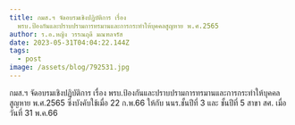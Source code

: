 ```yaml
---
title: กมส.ฯ จัดอบรมเชิงปฏิบัติการ เรื่อง
  พรบ.ป้องกันและปราบปรามการทรมานและการกระทำให้บุคคลสูญหาย พ.ศ.2565
author: ร.อ.หญิง วรรณฤดี มณฑลจรัส
date: 2023-05-31T04:04:22.144Z
tags:
  - post
image: /assets/blog/792531.jpg
---
```

กมส.ฯ จัดอบรมเชิงปฏิบัติการ เรื่อง พรบ.ป้องกันและปราบปรามการทรมานและการกระทำให้บุคคลสูญหาย พ.ศ.2565 ซึ่งบังคับใช้เมื่อ 22 ก.พ.66 ให้กับ นนร.ชั้นปีที่ 3 และ ชั้นปีที่ 5 สาขา สศ. เมื่อวันที่ 31 พ.ค.66